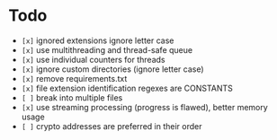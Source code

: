 # Todo

* `[x]` ignored extensions ignore letter case
* `[x]` use multithreading and thread-safe queue
* `[x]` use individual counters for threads
* `[x]` ignore custom directories (ignore letter case)
* `[x]` remove requirements.txt
* `[x]` file extension identification regexes are CONSTANTS
* `[ ]` break into multiple files
* `[x]` use streaming processing (progress is flawed), better memory usage
* `[ ]` crypto addresses are preferred in their order
